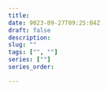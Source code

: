 ```yaml
---
title: 
date: 9023-09-27T09:25:04Z
draft: false
description: 
slug: ""
tags: ["", ""]
series: [""]
series_order: 

---
```


